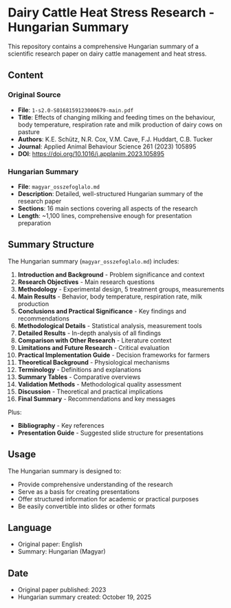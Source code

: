 # Dairy Cattle Heat Stress Research - Hungarian Summary

This repository contains a comprehensive Hungarian summary of a scientific research paper on dairy cattle management and heat stress.

## Content

### Original Source
- **File**: `1-s2.0-S0168159123000679-main.pdf`
- **Title**: Effects of changing milking and feeding times on the behaviour, body temperature, respiration rate and milk production of dairy cows on pasture
- **Authors**: K.E. Schütz, N.R. Cox, V.M. Cave, F.J. Huddart, C.B. Tucker
- **Journal**: Applied Animal Behaviour Science 261 (2023) 105895
- **DOI**: https://doi.org/10.1016/j.applanim.2023.105895

### Hungarian Summary
- **File**: `magyar_osszefoglalo.md`
- **Description**: Detailed, well-structured Hungarian summary of the research paper
- **Sections**: 16 main sections covering all aspects of the research
- **Length**: ~1,100 lines, comprehensive enough for presentation preparation

## Summary Structure

The Hungarian summary (`magyar_osszefoglalo.md`) includes:

1. **Introduction and Background** - Problem significance and context
2. **Research Objectives** - Main research questions
3. **Methodology** - Experimental design, 5 treatment groups, measurements
4. **Main Results** - Behavior, body temperature, respiration rate, milk production
5. **Conclusions and Practical Significance** - Key findings and recommendations
6. **Methodological Details** - Statistical analysis, measurement tools
7. **Detailed Results** - In-depth analysis of all findings
8. **Comparison with Other Research** - Literature context
9. **Limitations and Future Research** - Critical evaluation
10. **Practical Implementation Guide** - Decision frameworks for farmers
11. **Theoretical Background** - Physiological mechanisms
12. **Terminology** - Definitions and explanations
13. **Summary Tables** - Comparative overviews
14. **Validation Methods** - Methodological quality assessment
15. **Discussion** - Theoretical and practical implications
16. **Final Summary** - Recommendations and key messages

Plus:
- **Bibliography** - Key references
- **Presentation Guide** - Suggested slide structure for presentations

## Usage

The Hungarian summary is designed to:
- Provide comprehensive understanding of the research
- Serve as a basis for creating presentations
- Offer structured information for academic or practical purposes
- Be easily convertible into slides or other formats

## Language

- Original paper: English
- Summary: Hungarian (Magyar)

## Date

- Original paper published: 2023
- Hungarian summary created: October 19, 2025
